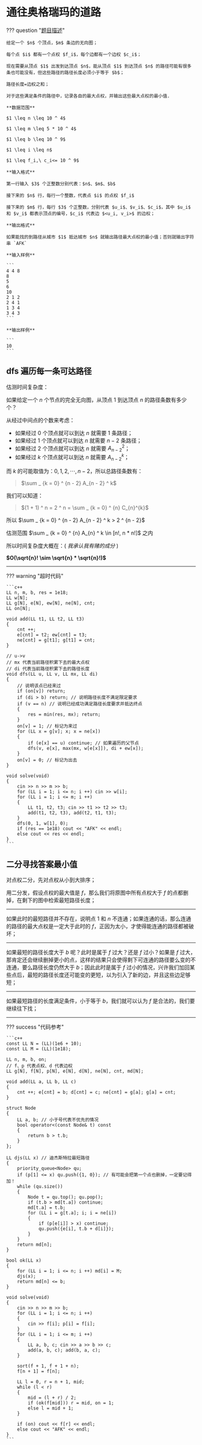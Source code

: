 # 通往奥格瑞玛的道路

??? question "[题目描述](https://www.luogu.com.cn/problem/P1462)"

    给定一个 $n$ 个顶点，$m$ 条边的无向图；

    每个点 $i$ 都有一个点权 $f_i$，每个边都有一个边权 $c_i$；

    现在需要从顶点 $1$ 出发到达顶点 $n$，能从顶点 $1$ 到达顶点 $n$ 的路径可能有很多条也可能没有，但这些路径的路径长度必须小于等于 $b$；

    路径长度=边权之和；

    对于这些满足条件的路径中，记录各自的最大点权，并输出这些最大点权的最小值.

    **数据范围**

    $1 \leq n \leq 10 ^ 4$

    $1 \leq m \leq 5 * 10 ^ 4$

    $1 \leq b \leq 10 ^ 9$

    $1 \leq i \leq n$

    $1 \leq f_i,\ c_i<= 10 ^ 9$

    **输入格式**

    第一行输入 $3$ 个正整数分别代表：$n$、$m$、$b$

    接下来的 $n$ 行，每行一个整数，代表点 $i$ 的点权 $f_i$

    接下来的 $m$ 行，每行 $3$ 个正整数，分别代表 $u_i$、$v_i$、$c_i$，其中 $u_i$ 和 $v_i$ 都表示顶点的编号，$c_i$ 代表边 $<u_i, v_i>$ 的边权；

    **输出格式**

    如果能找的到路径从城市 $1$ 抵达城市 $n$ 就输出路径最大点权的最小值；否则就输出字符串 `AFK`

    **输入样例**

    ```
    4 4 8
    8
    5
    6
    10
    2 1 2
    2 4 1
    1 3 4
    3 4 3
    ```

    **输出样例**

    ```
    10
    ```

## dfs 遍历每一条可达路径

估测时间复杂度：

如果给定一个 $n$ 个节点的完全无向图，从顶点 $1$ 到达顶点 $n$ 的路径条数有多少个？

从经过中间点的个数来考虑：

- 如果经过 $0$ 个顶点就可以到达 $n$ 就需要 $1$ 条路径；
- 如果经过 $1$ 个顶点就可以到达 $n$ 就需要 $n - 2$ 条路径；
- 如果经过 $2$ 个顶点就可以到达 $n$ 就需要 $A_{n - 2} ^ 2$；
- 如果经过 $k$ 个顶点就可以到达 $n$ 就需要 $A_{n - 2} ^ k$；
  
而 $k$ 的可能取值为：$0, 1, 2, \cdots , n - 2$，所以总路径条数有：

> $\sum _ {k = 0} ^ {n - 2} A_{n - 2} ^ k$

我们可以知道： 

> $(1 + 1) ^ n = 2 ^ n = \sum _ {k = 0} ^ {n} C_{n}^{k}$

所以 $\sum _ {k = 0} ^ {n - 2} A_{n - 2} ^ k > 2 ^ {n - 2}$

估测范围 $\sum _ {k = 0} ^ {n} A_{n} ^ k \in [n!, n * n!]$ 之内

所以时间复杂度大概在：( *我承认我有赌的成分* )

**$O(\sqrt{n}! \sim \sqrt{n} * \sqrt{n}!)$**

---

??? warning "超时代码"

    ```c++
    LL n, m, b, res = 1e18;
    LL w[N];
    LL g[N], e[N], ew[N], ne[N], cnt;
    LL on[N];

    void add(LL t1, LL t2, LL t3)
    {
        cnt ++; 
        e[cnt] = t2; ew[cnt] = t3; 
        ne[cnt] = g[t1]; g[t1] = cnt;
    }

    // u->v
    // mx 代表当前路径积累下去的最大点权
    // di 代表当前路径积累下去的路径长度
    void dfs(LL u, LL v, LL mx, LL di)
    {
        // 说明该点已经来过
        if (on[v]) return;
        if (di > b) return; // 说明路径长度不满足限定要求
        if (v == n) // 说明已经成功满足路径长度要求并抵达终点
        {
            res = min(res, mx); return;
        }
        on[v] = 1; // 标记为来过
        for (LL x = g[v]; x; x = ne[x])
        {
            if (e[x] == u) continue; // 如果遍历的父节点
            dfs(v, e[x], max(mx, w[e[x]]), di + ew[x]);
        }
        on[v] = 0; // 标记为出去
    }

    void solve(void)
    {
        cin >> n >> m >> b;
        for (LL i = 1; i <= n; i ++) cin >> w[i];
        for (LL i = 1; i <= m; i ++)
        {
            LL t1, t2, t3; cin >> t1 >> t2 >> t3;
            add(t1, t2, t3), add(t2, t1, t3);
        }
        dfs(0, 1, w[1], 0);
        if (res == 1e18) cout << "AFK" << endl;
        else cout << res << endl;
    }
    ```

## 二分寻找答案最小值

对点权二分，先对点权从小到大排序；

用二分发，假设点权的最大值是 $f$，那么我们将原图中所有点权大于 $f$ 的点都删掉，在剩下的图中检索最短路径长度；

---

如果此时的最短路径并不存在，说明点 $1$ 和 $n$ 不连通；如果连通的话，那么连通的路径的最大点权是一定大于此时的 $f$，正因为太小，才使得能连通的路径都被破坏；

---

如果最短的路径长度大于 $b$ 呢？此时是属于 $f$ 过大？还是 $f$ 过小？如果是 $f$ 过大，那肯定还会继续删掉更小的点，这样的结果只会使得剩下可连通的路径要么变的不连通，要么路径长度仍然大于 $b$；因此此时是属于 $f$ 过小的情况，兴许我们加回某些点后，最短的路径长度还可能变的更短，以为引入了新的边，并且这些边足够短；

---

如果最短路径的长度满足条件，小于等于 $b$，我们就可以认为 $f$ 是合法的，我们要继续往下找；

---

??? success "代码参考"

    ```c++
    const LL N = (LL)(1e6 + 10);
    const LL M = (LL)(1e18);

    LL n, m, b, on;
    // f、p 代表点权、d 代表边权
    LL g[N], f[N], p[N], e[N], d[N], ne[N], cnt, md[N];

    void add(LL a, LL b, LL c)
    {
        cnt ++; e[cnt] = b; d[cnt] = c; ne[cnt] = g[a]; g[a] = cnt;
    }

    struct Node
    {
        LL a, b; // 小于号代表不优先的情况
        bool operator<(const Node& t) const
        {
            return b > t.b;
        }
    };

    LL djs(LL x) // 迪杰斯特拉最短路径
    {
        priority_queue<Node> qu;
        if (p[1] <= x) qu.push({1, 0}); // 有可能会把第一个点也删掉，一定要记得加！
        while (qu.size())
        {
            Node t = qu.top(); qu.pop();
            if (t.b > md[t.a]) continue;
            md[t.a] = t.b;
            for (LL i = g[t.a]; i; i = ne[i])
            {
                if (p[e[i]] > x) continue;
                qu.push({e[i], t.b + d[i]});
            }
        }
        return md[n];
    }

    bool ok(LL x)
    {
        for (LL i = 1; i <= n; i ++) md[i] = M;
        djs(x);
        return md[n] <= b;
    }

    void solve(void)
    {
        cin >> n >> m >> b;
        for (LL i = 1; i <= n; i ++) 
        {
            cin >> f[i]; p[i] = f[i];
        }
        for (LL i = 1; i <= m; i ++)
        {
            LL a, b, c; cin >> a >> b >> c; 
            add(a, b, c); add(b, a, c);
        }

        sort(f + 1, f + 1 + n);
        f[n + 1] = f[n];

        LL l = 0, r = n + 1, mid;
        while (l < r)
        {
            mid = (l + r) / 2;
            if (ok(f[mid])) r = mid, on = 1;
            else l = mid + 1;
        }

        if (on) cout << f[r] << endl;
        else cout << "AFK" << endl;
    }
    ```